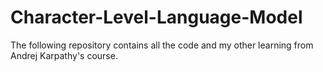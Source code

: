 # Character-Level-Language-Model
The following repository contains all the code and my other learning from Andrej Karpathy's course. 
